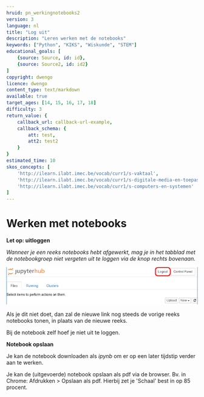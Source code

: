 ```yaml
---
hruid: pn_werkingnotebooks2
version: 3
language: nl
title: "Log uit"
description: "Leren werken met de notebooks"
keywords: ["Python", "KIKS", "Wiskunde", "STEM"]
educational_goals: [
    {source: Source, id: id}, 
    {source: Source2, id: id2}
]
copyright: dwengo
licence: dwengo
content_type: text/markdown
available: true
target_ages: [14, 15, 16, 17, 18]
difficulty: 3
return_value: {
    callback_url: callback-url-example,
    callback_schema: {
        att: test,
        att2: test2
    }
}
estimated_time: 10
skos_concepts: [
    'http://ilearn.ilabt.imec.be/vocab/curr1/s-vaktaal', 
    'http://ilearn.ilabt.imec.be/vocab/curr1/s-digitale-media-en-toepassingen', 
    'http://ilearn.ilabt.imec.be/vocab/curr1/s-computers-en-systemen'
]
---
```


# Werken met notebooks

**Let op: uitloggen**  

*Wanneer je een reeks notebooks hebt afgewerkt, mag je in het tabblad met de notebookgroep niet vergeten uit te loggen via de knop rechts bovenaan.*  

![](embed/LogOut.png "Log out")  

Als je dit niet doet, dan zal de nieuwe link nog steeds de vorige reeks notebooks tonen, in plaats van de nieuwe reeks.

Bij de notebook zelf hoef je niet uit te loggen.

**Notebook opslaan**

Je kan de notebook downloaden als *ipynb* om er op een later tijdstip verder aan te werken.

Je kan de (uitgevoerde) notebook opslaan als pdf via de browser. Bv. in Chrome: Afdrukken > Opslaan als pdf. Hierbij zet je 'Schaal' best in op 85 procent.   
